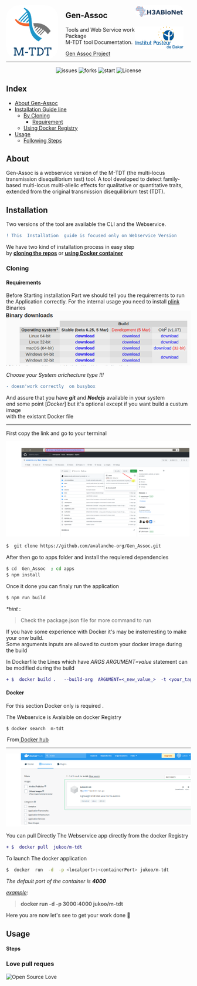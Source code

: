 <img src="images/mtdt-logo.png" width=""  height="" alt="mtdtlogo" style="margin-right:20px;border-radius:35px"  align="left"/><img src="images/h3abionetafrica.png" width="132"  height="" alt="h3abionet" style="margin-right:20px;border-radius:35px"  align="right"/>
<div>

<h2>Gen-Assoc</h2>

<img src="images/institupasteurdk.png" width="132"  height="" alt="h3abionet" style="margin-right:20px"  align="right"/>
<div>
<p>Tools and Web Service work Package<br>
M-TDT tool Documentation. 

<a href="https://github.com/avalanche-org/Gen_Assoc">Gen Assoc Project</a><p>
</div>



<hr>

<div align="center">
<img src="https://img.shields.io/github/issues/avalanche-org/Gen_Assoc?style=flat-square" alt="issues"/>
<img src="https://img.shields.io/github/forks/avalanche-org/Gen_Assoc?style=flat-square" alt="forks"/>
<img src="https://img.shields.io/github/stars/avalanche-org/Gen_Assoc?style=flat-square" alt="start"/>
<img src="https://img.shields.io/github/license/avalanche-org/Gen_Assoc?style=flat-square" alt="License"/>
</div> 


## Index
* [About Gen-Assoc](#About)
* [Installation Guide line](#Installation)
	* [By Cloning](#Cloning) 
		* [Requirement](#Requirements)
	* [Using Docker Registry](#Docker)
* [Usage](#Usage)	
	* [Following Steps](#Steps)

##  About 

Gen-Assoc  is a  webservice version of the M-TDT (the multi-locus transmission disequilibrium test) tool. A tool developed to detect family-based multi-locus multi-allelic effects for qualitative or quantitative traits, extended from the original transmission disequilibrium test (TDT). 

##  Installation 


<span class="bg-info">Two versions of the tool are available  the CLI and the Webservice.</span>
 
 ```diff 
 ! This  Installation  guide is focused only on Webservice Version
 ```
 
 We  have two kind of installation  process in easy step  
 by <u>**cloning the repos**</u> or <u>**using  Docker container**</u> 
 

 ### Cloning
 #### Requirements
 Before  Starting  installation Part we should  tell you   the requirements to run  the Application 
 correctly.
 For the internal usage you need  to  install  [plink](https://www.cog-genomics.org/plink)  Binaries 
 ![plink binary](images/plinkbinloc.png) 
 
 *Choose your System  arichecture  type !!!* 
  
 ```diff 
 - doesn'work correctly  on busybox  
 ```
 
 And assure  that  you  have  **_git_**  and **_Nodejs_** available  in  your system  
 end  some point [_Docker_]   but it's  optional  except  if   you want build a custum image  
 with  the  existant Docker file  
  

 --- 
 First  copy the  link  and go to your terminal 
 
 <img src="images/cloning.png" width="500" alt="start"/>

 ```bash 
 $  git clone https://github.com/avalanche-org/Gen_Assoc.git
 ``` 
 
 After then go to apps folder   and  install the requiered dependencies  
 
 ```bash  
 $ cd  Gen_Assoc  ; cd apps 
 $ npm install
 ``` 


Once   it done  you can finaly run the application  

```bash
$ npm run build 
```
 _*hint_ :
 > Check  the  package.json file  for more  command to  run
 


If you have some experience with  Docker it's may be insterresting to make your onw build.  
Some  arguments inputs are allowed to custom your docker image during the  build 

In  Dockerfile  the  Lines which  have   *ARGS ARGUMENT=value*  statement  can be modified during the build 
```diff 
+ $  docker build .   --build-arg  ARGUMENT=<_new_value_>  -t <your_tag_name>
```


#### Docker 

For  this  section  Docker  only is required .  

The  Webservice  is Avalaible  on docker Registry  

``` 
$ docker search  m-tdt   
```  
 <figcaption>
 <legend> From<a href="https://hub.docker.com/search?q=m-tdt&type=image"> Docker hub</a></legend>
 <hr>
 <img src="images/dockerRistryfound.png" width="600"  alt="GA-dockerhubRegistry">
 </figcaption>
 
 You  can pull   Directly   The  Webservice app  directly  from the docker  Registry 

```diff
+ $  docker pull  jukoo/m-tdt
```
 
To  launch  The  docker application 

```bash
$  docker  run  -d  -p <localport>:<containerPort> jukoo/m-tdt  
```

_The default port of  the container is **4000**_ 

<u>_example_</u>: 
>  **docker run  -d  -p 3000:4000  jukoo/m-tdt**

Here you are  now  let's see  to get your work done :rocket: 

##  Usage 
#### Steps


###  Love pull reques 



![Open Source Love](https://badges.frapsoft.com/os/v3/open-source.png?v=103)


